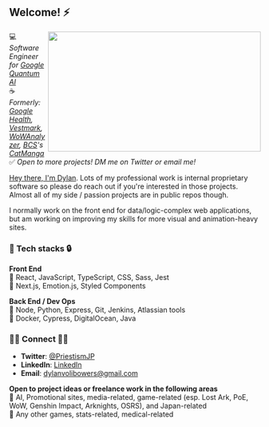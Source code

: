 <h2>Welcome! ⚡</h2>
<img src="wp2.gif" width="426" height="240" align="right" />

💻 *Software Engineer for [Google Quantum AI](https://quantumai.google/)*<br/>
☕ *Formerly: [Google Health](https://health.google/), [Vestmark](https://www.vestmark.com/), [WoWAnalyzer](https://github.com/WoWAnalyzer/WoWAnalyzer), [BCS](https://twitter.com/BCScanlations)'s [CatManga](https://www.reddit.com/r/KanojoOkarishimasu/comments/qs8d8k/catmanga_has_announced_its_shutdown_today_it_is/)*<br/>
✅ *Open to more projects! DM me on Twitter or email me!*

[Hey there, I'm Dylan](https://dbowers.io/). Lots of my professional work is internal proprietary software so please do reach out if you're interested in those projects. Almost all of my side / passion projects are in public repos though.

I normally work on the front end for data/logic-complex web applications, but am working on improving my skills for more visual and animation-heavy sites.

<h3>🔑 Tech stacks 🔒</h3>

<b>Front End</b><br/>
💚 React, JavaScript, TypeScript, CSS, Sass, Jest<br/>
💛 Next.js, Emotion.js, Styled Components<br/>

<b>Back End / Dev Ops</b><br/>
💚 Node, Python, Express, Git, Jenkins, Atlassian tools<br/>
💛 Docker, Cypress, DigitalOcean, Java

<h3>🤝🏻 Connect 🤝🏾</h3>

* **Twitter**: <a href="https://www.twitter.com/PriestismJP">@PriestismJP</a>
* **LinkedIn**: <a href="https://www.linkedin.com/in/dylan-bowers/">LinkedIn</a>
* **Email**: <a href="mailto:dylan.volibowers@gmail.com">dylanvolibowers@gmail.com</a>

<b>Open to project ideas or freelance work in the following areas</b><br/>
💚 AI, Promotional sites, media-related, game-related (esp. Lost Ark, PoE, WoW, Genshin Impact, Arknights, OSRS), and Japan-related<br/>
💛 Any other games, stats-related, medical-related<br/>
